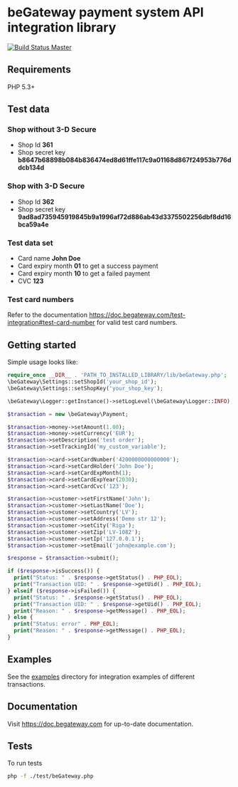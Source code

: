 # beGateway payment system API integration library

[![Build Status Master](https://travis-ci.org/ecomcharge/begateway-api-php.svg?branch=master)](https://travis-ci.org/ecomcharge/begateway-api-php)

## Requirements

PHP 5.3+

## Test data

### Shop without 3-D Secure

  * Shop Id __361__
  * Shop secret key __b8647b68898b084b836474ed8d61ffe117c9a01168d867f24953b776ddcb134d__

### Shop with 3-D Secure

  * Shop Id __362__
  * Shop secret key __9ad8ad735945919845b9a1996af72d886ab43d3375502256dbf8dd16bca59a4e__

### Test data set

  * Card name __John Doe__
  * Card expiry month __01__ to get a success payment
  * Card expiry month __10__ to get a failed payment
  * CVC __123__

### Test card numbers

Refer to the documentation https://doc.begateway.com/test-integration#test-card-number for valid test card numbers.

## Getting started

Simple usage looks like:

```php
require_once __DIR__ . 'PATH_TO_INSTALLED_LIBRARY/lib/beGateway.php';
\beGateway\Settings::setShopId('your_shop_id');
\beGateway\Settings::setShopKey('your_shop_key');

\beGateway\Logger::getInstance()->setLogLevel(\beGateway\Logger::INFO);

$transaction = new \beGateway\Payment;

$transaction->money->setAmount(1.00);
$transaction->money->setCurrency('EUR');
$transaction->setDescription('test order');
$transaction->setTrackingId('my_custom_variable');

$transaction->card->setCardNumber('4200000000000000');
$transaction->card->setCardHolder('John Doe');
$transaction->card->setCardExpMonth(1);
$transaction->card->setCardExpYear(2030);
$transaction->card->setCardCvc('123');

$transaction->customer->setFirstName('John');
$transaction->customer->setLastName('Doe');
$transaction->customer->setCountry('LV');
$transaction->customer->setAddress('Demo str 12');
$transaction->customer->setCity('Riga');
$transaction->customer->setZip('LV-1082');
$transaction->customer->setIp('127.0.0.1');
$transaction->customer->setEmail('john@example.com');

$response = $transaction->submit();

if ($response->isSuccess()) {
  print("Status: " . $response->getStatus() . PHP_EOL);
  print("Transaction UID: " . $response->getUid() . PHP_EOL);
} elseif ($response->isFailed()) {
  print("Status: " . $response->getStatus() . PHP_EOL);
  print("Transaction UID: " . $response->getUid() . PHP_EOL);
  print("Reason: " . $response->getMessage() . PHP_EOL);
} else {
  print("Status: error" . PHP_EOL);
  print("Reason: " . $response->getMessage() . PHP_EOL);
}
```

## Examples

See the [examples](examples) directory for integration examples of different
transactions.

## Documentation

Visit https://doc.begateway.com for up-to-date documentation.

## Tests

To run tests

```bash
php -f ./test/beGateway.php
```

